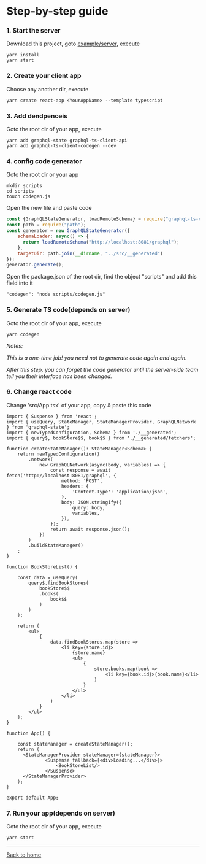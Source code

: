 # Step-by-step guide


### 1. Start the server

Download this project, goto [example/server](example/server), execute
```
yarn install
yarn start
```

### 2. Create your client app

Choose any another dir, execute
```
yarn create react-app <YourAppName> --template typescript
```

### 3. Add dendpenceis

Goto the root dir of your app, execute
```
yarn add graphql-state graphql-ts-client-api
yarn add graphql-ts-client-codegen --dev
``` 

### 4. config code generator

Goto the root dir or your app
```
mkdir scripts
cd scripts
touch codegen.js
``` 
Open the new file and paste code
```js
const {GraphQLStateGenerator, loadRemoteSchema} = require("graphql-ts-client-codegen");
const path = require("path");
const generator = new GraphQLStateGenerator({
    schemaLoader: async() => {
      return loadRemoteSchema("http://localhost:8081/graphql");
    },
    targetDir: path.join(__dirname, "../src/__generated")
});
generator.generate();
```
Open the package.json of the root dir, find the object "scripts" and add this field into it
```
"codegen": "node scripts/codegen.js"
```

### 5. Generate TS code(depends on server)

Goto the root dir of your app, execute

```
yarn codegen
``` 
*Notes:*

*This is a one-time job! you need not to generate code again and again.*

*After this step, you can forget the code generator until the server-side team tell you their interface has been changed.*

### 6. Change react code

Change 'src/App.tsx' of your app, copy & paste this code
```tsx
import { Suspense } from 'react';
import { useQuery, StateManager, StateManagerProvider, GraphQLNetwork } from 'graphql-state';
import { newTypedConfiguration, Schema } from './__generated';
import { query$, bookStore$$, book$$ } from './__generated/fetchers';

function createStateManager(): StateManager<Schema> {
	return newTypedConfiguration()
		.network(
			new GraphQLNetwork(async(body, variables) => {
				const response = await fetch('http://localhost:8081/graphql', {
					method: 'POST',
					headers: {
						'Content-Type': 'application/json',
					},
					body: JSON.stringify({
						query: body,
						variables,
					}),
				}); 
				return await response.json();
			})
		)
		.buildStateManager()
	;
}
	
function BookStoreList() {

	const data = useQuery(
		query$.findBookStores(
			bookStore$$
			.books(
				book$$
			)
		)
	);
	
	return (
		<ul>
			{
				data.findBookStores.map(store => 
					<li key={store.id}>
						{store.name}
						<ul>
							{
								store.books.map(book => 
									<li key={book.id}>{book.name}</li>
								) 
							}
						</ul>
					</li>
				)
			}
		</ul>
	);
}

function App() {

	const stateManager = createStateManager();
    return (
      <StateManagerProvider stateManager={stateManager}>
			  <Suspense fallback={<div>Loading...</div>}>
				  <BookStoreList/>
			  </Suspense>
      </StateManagerProvider>
    );
}

export default App;
```

### 7. Run your app(depends on server)

Goto the root dir of your app, execute 
```
yarn start
```

____________________

[Back to home](https://github.com/babyfish-ct/graphql-state)

